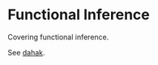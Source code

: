 # Functional Inference

Covering functional inference.

See [dahak](https://github.com/dahak-metagenomics/dahak/tree/master/workflows/functional_inference).
